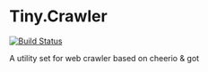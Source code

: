 
# Tiny.Crawler
[![Build Status](https://travis-ci.org/xuewuli/Tiny.Crawler.svg?branch=master)](https://travis-ci.org/xuewuli/Tiny.Crawler)

A utility set for web crawler based on cheerio & got